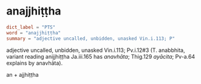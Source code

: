 # anajjhiṭṭha

``` toml
dict_label = "PTS"
word = "anajjhiṭṭha"
summary = "adjective uncalled, unbidden, unasked Vin.i.113; P"
```

adjective uncalled, unbidden, unasked Vin.i.113; Pv.i.12#3 (T. anabbhita, variant reading anijjhiṭṭha Ja.iii.165 has *anavhāta*; Thig.129 *ayācita*; Pv\-a.64 explains by anavhāta).

an \+ ajjhiṭṭha

